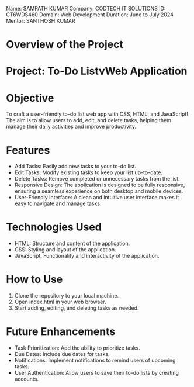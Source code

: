 Name: SAMPATH KUMAR
Company: CODTECH IT SOLUTIONS
ID: CT6WDS460
Domain: Web Development
Duration: June to July 2024
Mentor: SANTHOSH KUMAR

# Overview of the Project

# Project: To-Do ListvWeb Application
# Objective
To craft a user-friendly to-do list web app with CSS, HTML, and JavaScript! The aim is to allow users to add, edit, and delete tasks, helping them manage their daily activities and improve productivity.

# Features
- Add Tasks: Easily add new tasks to your to-do list.
- Edit Tasks: Modify existing tasks to keep your list up-to-date.
- Delete Tasks: Remove completed or unnecessary tasks from the list.
- Responsive Design: The application is designed to be fully responsive, ensuring a seamless experience on both desktop and mobile devices.
- User-Friendly Interface: A clean and intuitive user interface makes it easy to navigate and manage tasks.

# Technologies Used
- HTML: Structure and content of the application.
- CSS: Styling and layout of the application.
- JavaScript: Functionality and interactivity of the application.

# How to Use
1. Clone the repository to your local machine.
2. Open index.html in your web browser.
3. Start adding, editing, and deleting tasks as needed.

# Future Enhancements
- Task Prioritization: Add the ability to prioritize tasks.
- Due Dates: Include due dates for tasks.
- Notifications: Implement notifications to remind users of upcoming tasks.
- User Authentication: Allow users to save their to-do lists by creating accounts.
